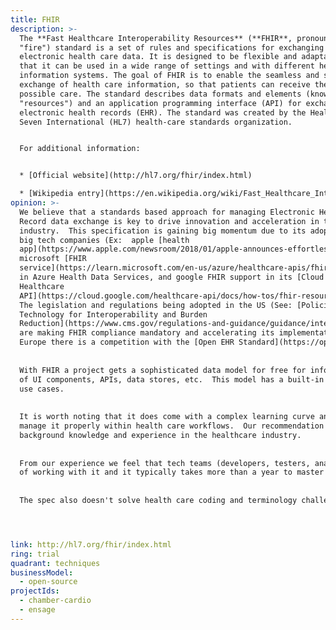 ```yaml
---
title: FHIR
description: >-
  The **Fast Healthcare Interoperability Resources** (**FHIR**, pronounced
  "fire") standard is a set of rules and specifications for exchanging
  electronic health care data. It is designed to be flexible and adaptable, so
  that it can be used in a wide range of settings and with different health care
  information systems. The goal of FHIR is to enable the seamless and secure
  exchange of health care information, so that patients can receive the best
  possible care. The standard describes data formats and elements (known as
  "resources") and an application programming interface (API) for exchanging
  electronic health records (EHR). The standard was created by the Health Level
  Seven International (HL7) health-care standards organization.


  For additional information:


  * [Official website](http://hl7.org/fhir/index.html)

  * [Wikipedia entry](https://en.wikipedia.org/wiki/Fast_Healthcare_Interoperability_Resources)
opinion: >-
  We believe that a standards based approach for managing Electronic Health
  Record data exchange is key to drive innovation and acceleration in the Health
  industry.  This specification is gaining big momentum due to its adoption by
  big tech companies (Ex:  apple [health
  app](https://www.apple.com/newsroom/2018/01/apple-announces-effortless-solution-bringing-health-records-to-iPhone/),
  microsoft [FHIR
  service](https://learn.microsoft.com/en-us/azure/healthcare-apis/fhir/overview)
  in Azure Health Data Services, and google FHIR support in its [Cloud
  Healthcare
  API](https://cloud.google.com/healthcare-api/docs/how-tos/fhir-resources)).
  The legislation and regulations being adopted in the US (See: [Policies and
  Technology for Interoperability and Burden
  Reduction](https://www.cms.gov/regulations-and-guidance/guidance/interoperability/index))
  are making FHIR compliance mandatory and accelerating its implementation, however in other regions such as
  Europe there is a competition with the [Open EHR Standard](https://openehr.org/).
  
  
  With FHIR a project gets a sophisticated data model for free for information exchange that could help drive the development
  of UI components, APIs, data stores, etc.  This model has a built-in support for extension which makes it flexible for complex
  use cases.
  
  
  It is worth noting that it does come with a complex learning curve and a good health care domain background is required to 
  manage it properly within health care workflows.  Our recommendation is to have SMEs in the product development team with a strong
  background knowledge and experience in the healthcare industry.
  
  
  From our experience we feel that tech teams (developers, testers, analysts) typically start feeling comfortable with the spec after around 3-4 weeks 
  of working with it and it typically takes more than a year to master and deeply understand the spec.
  
  
  The spec also doesn't solve health care coding and terminology challenges and product development teams still need to write the translation layer from one code system to another.




link: http://hl7.org/fhir/index.html
ring: trial
quadrant: techniques
businessModel:
  - open-source
projectIds:
  - chamber-cardio
  - ensage
---
```

